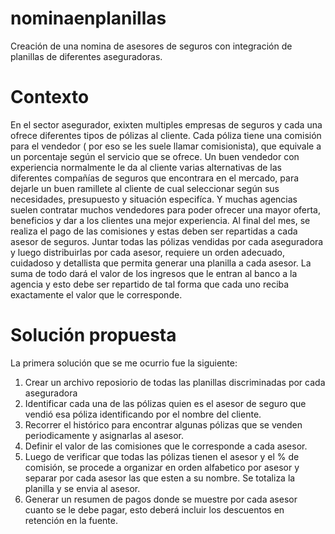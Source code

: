 # nominaenplanillas
Creación de una nomina de asesores de seguros con integración de planillas de diferentes aseguradoras.

# Contexto 
En el sector asegurador, exixten multiples empresas de seguros y cada una ofrece diferentes tipos de pólizas al cliente.
Cada póliza tiene una comisión para el vendedor ( por eso se les suele llamar comisionista), que equivale a un porcentaje según el servicio que se ofrece.
Un buen vendedor con experiencia normalmente le da al cliente varias alternativas de las diferentes compañías de seguros
que encontrara en el mercado, para dejarle un buen ramillete al cliente de cual seleccionar según sus necesidades, 
presupuesto y situación especifíca. 
Y muchas agencias suelen contratar muchos vendedores para poder ofrecer una mayor oferta, beneficios y dar a los clientes
una mejor experiencia. 
Al final del mes, se realiza el pago de las comisiones y estas deben ser repartidas a cada asesor de seguros. Juntar todas las pólizas vendidas por cada
aseguradora y luego distribuirlas por cada asesor, requiere un orden adecuado, cuidadoso y detallista que permita generar una planilla a cada asesor. 
La suma de todo dará el valor de los ingresos que le entran al banco a la agencia y esto debe ser repartido de tal forma que cada uno reciba exactamente 
el valor que le corresponde. 

# Solución propuesta
La primera solución que se me ocurrio fue la siguiente:
1. Crear un archivo reposiorio de todas las planillas discriminadas por cada aseguradora
2. Identificar cada una de las pólizas quien es el asesor de seguro que vendió esa póliza identificando por el nombre del cliente.
3. Recorrer el histórico para encontrar algunas pólizas que se venden periodicamente y asignarlas al asesor.
4. Definir el valor de las comisiones que le corresponde a cada asesor.
5. Luego de verificar que todas las pólizas tienen el asesor y el % de comisión, se procede a organizar en orden alfabetico por asesor y separar por cada asesor las que esten  a su nombre. Se totaliza la planilla y se envia al asesor.
6. Generar un resumen de pagos donde se muestre por cada asesor cuanto se le debe pagar, esto deberá incluir los descuentos en retención en la fuente.

